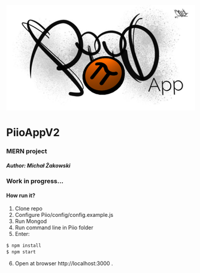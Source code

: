 ![Piio](./Piio/client/app/img/ico.jpg)
# PiioAppV2
### MERN project
##### Author: Michał Żakowski

### Work in progress...
#### How run it?

1. Clone repo
2. Configure Piio/config/config.example.js
3. Run Mongod
4. Run command line in Piio folder
5. Enter:
```sh
$ npm install
$ npm start
```

6. Open at browser http://localhost:3000 .
